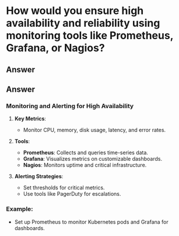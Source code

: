 
# How would you ensure high availability and reliability using monitoring tools like Prometheus, Grafana, or Nagios?

## Answer

## Answer

### Monitoring and Alerting for High Availability
1. **Key Metrics**:
   - Monitor CPU, memory, disk usage, latency, and error rates.

2. **Tools**:
   - **Prometheus**: Collects and queries time-series data.
   - **Grafana**: Visualizes metrics on customizable dashboards.
   - **Nagios**: Monitors uptime and critical infrastructure.

3. **Alerting Strategies**:
   - Set thresholds for critical metrics.
   - Use tools like PagerDuty for escalations.

### Example:
- Set up Prometheus to monitor Kubernetes pods and Grafana for dashboards.
